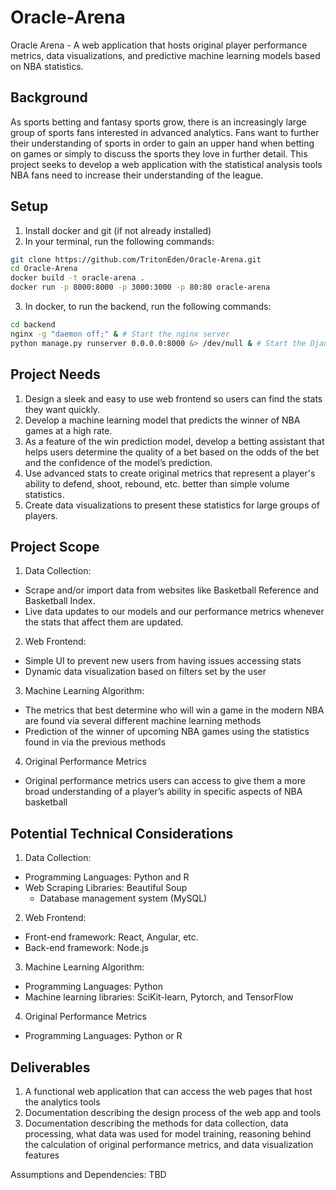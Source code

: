 # Oracle-Arena

Oracle Arena - A web application that hosts original player performance metrics, data visualizations, and predictive machine learning models based on NBA statistics.

## Background

As sports betting and fantasy sports grow, there is an increasingly large group of sports fans interested in advanced analytics. Fans want to further their understanding of sports in order to gain an upper hand when betting on games or simply to discuss the sports they love in further detail. This project seeks to develop a web application with the statistical analysis tools NBA fans need to increase their understanding of the league.

## Setup

1. Install docker and git (if not already installed)
2. In your terminal, run the following commands:

```bash
git clone https://github.com/TritonEden/Oracle-Arena.git
cd Oracle-Arena
docker build -t oracle-arena .
docker run -p 8000:8000 -p 3000:3000 -p 80:80 oracle-arena
```

3. In docker, to run the backend, run the following commands:

```bash
cd backend
nginx -g "daemon off;" & # Start the nginx server
python manage.py runserver 0.0.0.0:8000 &> /dev/null & # Start the Django server in the background -- add the extra commands as you wish
```

## Project Needs

1. Design a sleek and easy to use web frontend so users can find the stats they want quickly.
2. Develop a machine learning model that predicts the winner of NBA games at a high rate.
3. As a feature of the win prediction model, develop a betting assistant that helps users determine the quality of a bet based on the odds of the bet and the confidence of the model’s prediction.
4. Use advanced stats to create original metrics that represent a player's ability to defend, shoot, rebound, etc. better than simple volume statistics.
5. Create data visualizations to present these statistics for large groups of players.

## Project Scope

1. Data Collection:

* Scrape and/or import data from websites like Basketball Reference and Basketball Index.
* Live data updates to our models and our performance metrics whenever the stats that affect them are updated.

2. Web Frontend:

* Simple UI to prevent new users from having issues accessing stats
* Dynamic data visualization based on filters set by the user

3. Machine Learning Algorithm:

* The metrics that best determine who will win a game in the modern NBA are found via several different machine learning methods
* Prediction of the winner of upcoming NBA games using the statistics found in via the previous methods

4. Original Performance Metrics

* Original performance metrics users can access to give them a more broad understanding of a player’s ability in specific aspects of NBA basketball

## Potential Technical Considerations

1. Data Collection:

* Programming Languages: Python and R
* Web Scraping Libraries: Beautiful Soup
  * Database management system (MySQL)

2. Web Frontend:

* Front-end framework: React, Angular, etc.
* Back-end framework: Node.js

3. Machine Learning Algorithm:

* Programming Languages: Python
* Machine learning libraries: SciKit-learn, Pytorch, and TensorFlow

4. Original Performance Metrics

* Programming Languages: Python or R

## Deliverables

1. A functional web application that can access the web pages that host the analytics tools
2. Documentation describing the design process of the web app and tools
3. Documentation describing the methods for data collection, data processing, what data was used for model training, reasoning behind the calculation of original performance metrics, and data visualization features

Assumptions and Dependencies:
TBD
